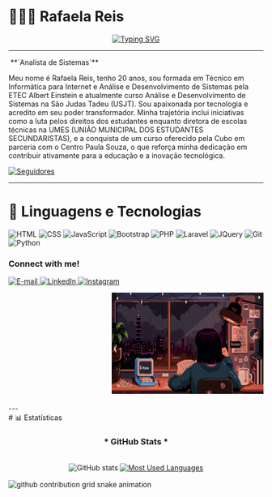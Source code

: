 
# 👩🏻‍💻 Rafaela Reis
<div align="center">
  <a href="https://git.io/typing-svg">
    <img src="https://readme-typing-svg.demolab.com?font=Fira+Code&weight=500&size=22&pause=1000&color=FF00F6&center=true&vCenter=true&random=false&width=524&lines=%E2%8A%B9+Welcome+to+my+profile!+%CB%99%E1%B5%95%CB%99+%E2%8A%B9+" alt="Typing SVG">
  </a>
</div>

</p>

---

<img align="center" alt="" src="./src/header-gif.gif">
**`Analista de Sistemas`**

Meu nome é Rafaela Reis, tenho 20 anos, sou formada em Técnico em Informática para Internet e Análise e Desenvolvimento de Sistemas pela ETEC Albert Einstein e atualmente curso Análise e Desenvolvimento de Sistemas na São Judas Tadeu (USJT). Sou apaixonada por tecnologia e acredito em seu poder transformador. Minha trajetória inclui iniciativas como a luta pelos direitos dos estudantes enquanto diretora de escolas técnicas na UMES (UNIÃO MUNICIPAL DOS ESTUDANTES SECUNDARISTAS), e a conquista de um curso oferecido pela Cubo em parceria com o Centro Paula Souza, o que reforça minha dedicação em contribuir ativamente para a educação e a inovação tecnológica.

<p align="left">
    <a href="https://github.com/tiabomfim?tab=followers">
        <img 
            alt="Seguidores" 
            title="Me siga no GitHub" 
            src="https://custom-icon-badges.demolab.com/github/followers/tiabomfim?color=236ad3&labelColor=1155ba&style=for-the-badge&logo=github&label=Seguidores&logoColor=white"
        />
    </a>
</p>

---

# 🤖 Linguagens e Tecnologias

<div align="center">
  <!-- Ícones das Tecnologias + Connect With Me -->
  <div align="left">

  <!-- Tecnologias -->
  <p>
    <img alt="HTML" title="HTML" width="30px" src="https://cdn.jsdelivr.net/gh/devicons/devicon@latest/icons/html5/html5-original.svg"/>
    <img alt="CSS" title="CSS" width="30px" src="https://cdn.jsdelivr.net/gh/devicons/devicon@latest/icons/css3/css3-original.svg"/>
    <img alt="JavaScript" title="JavaScript" width="30px" src="https://cdn.jsdelivr.net/gh/devicons/devicon@latest/icons/javascript/javascript-original.svg"/>
    <img alt="Bootstrap" title="Bootstrap" width="30px" src="https://cdn.jsdelivr.net/gh/devicons/devicon@latest/icons/bootstrap/bootstrap-original.svg"/>
    <img alt="PHP" title="PHP" width="30px" src="https://cdn.jsdelivr.net/gh/devicons/devicon@latest/icons/php/php-original.svg"/>
    <img alt="Laravel" title="Laravel" width="30px" src="https://cdn.jsdelivr.net/gh/devicons/devicon@latest/icons/laravel/laravel-original.svg"/>
    <img alt="JQuery" title="JQuery" width="30px" src="https://cdn.jsdelivr.net/gh/devicons/devicon@latest/icons/jquery/jquery-original.svg"/>
    <img alt="Git" title="Git" width="30px" src="https://cdn.jsdelivr.net/gh/devicons/devicon@latest/icons/git/git-original.svg"/>
    <img alt="Python" title="Python" width="30px" src="https://cdn.jsdelivr.net/gh/devicons/devicon@latest/icons/python/python-original.svg"/>
  </p>

  <!-- Seção Connect With Me -->
  <h3>Connect with me!</h3>
  <p>
    <a href="mailto:rafabomfimreis@gmail.com">
      <img src="https://img.shields.io/badge/-Email-000?style=for-the-badge&logo=microsoft-outlook&logoColor=FF00F6" alt="E-mail"/>
    </a>
    <a href="https://www.linkedin.com/in/rafaela-reis-9385a0217/">
      <img src="https://img.shields.io/badge/-LinkedIn-000?style=for-the-badge&logo=linkedin&logoColor=FF00F6" alt="LinkedIn"/>
    </a>
    <a href="https://www.instagram.com/tia_bomfim?igsh=N3l3d2Vhb3d5YTR0&utm_source=qr">
      <img src="https://img.shields.io/badge/-Instagram-000?style=for-the-badge&logo=instagram&logoColor=FF00F6" alt="Instagram"/>
    </a>
  </p>

  </div>
  <div align="right">
  <img src="./src/study.gif" alt="Study" width="300" height="200""/>
</div>
  </div>
  <br>
  ---
   <br>
# 📊 Estatísticas

<div style="text-align: center;" align="center">
  <h3>* GitHub Stats *</h3>
  <br>
  
  <img src="https://github-readme-stats-git-masterrstaa-rickstaa.vercel.app/api?username=tiabomfim&hide_title=true&show_icons=true&include_all_commits=false&count_private=true&line_height=25&hide=issues&bg_color=000&title_color=FF00F6&text_color=FFF&border_radius=3&border_color=36123c&icon_color=FF00F6&theme=jolly" alt="GitHub stats">

  <a href="https://github.com/mari4souzatiabomfim/github-readme-stats">
    <img src="https://github-readme-stats-git-masterrstaa-rickstaa.vercel.app/api/top-langs/?username=tiabomfim&line_height=10&card_width=290&layout=compact&hide_title=false&count_private=true&langs_count=4&show_icons=true&title_color=FF00F6&hide=html,scss,less&bg_color=000&text_color=8B8B8B&border_radius=3&border_color=561760&count_private=true" alt="Most Used Languages">
  </a>
</div>


</p>

<picture align="center">
  <source media="(prefers-color-scheme: dark)" srcset="https://raw.githubusercontent.com/tiabomfim/tiabomfim/output/github-contribution-grid-snake-dark.svg">
  <source media="(prefers-color-scheme: light)" srcset="https://raw.githubusercontent.com/tiabomfim/tiabomfim/output/github-contribution-grid-snake-dark.svg">
  <img align="center" alt="github contribution grid snake animation" src="https://raw.githubusercontent.comt/tiabomfim/tiabomfim/output/github-contribution-grid-snake.svg">
</picture>
